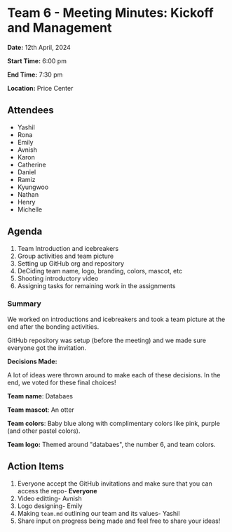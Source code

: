 # Team 6 - Meeting Minutes: Kickoff and Management

**Date:** 12th April, 2024

**Start Time:** 6:00 pm

**End Time:** 7:30 pm

**Location:** Price Center

## Attendees
- Yashil
- Rona
- Emily
- Avnish
- Karon
- Catherine
- Daniel
- Ramiz
- Kyungwoo
- Nathan
- Henry
- Michelle

## Agenda

1. Team Introduction and icebreakers
2. Group activities and team picture
3. Setting up GitHub org and repository
4. DeCiding team name, logo, branding, colors, mascot, etc
5. Shooting introductory video
6. Assigning tasks for remaining work in the assignments

### **Summary**

We worked on introductions and icebreakers and took a team picture at the end after the bonding activities.

GitHub repository was setup (before the meeting) and we made sure everyone got the invitation.

**Decisions Made:**

A lot of ideas were thrown around to make each of these decisions. In the end, we voted for these final choices!

**Team name**: Databaes

**Team mascot**: An otter

**Team colors**: Baby blue along with complimentary colors like pink, purple (and other pastel colors).

**Team logo:** Themed around "databaes", the number 6, and team colors.

## **Action Items**

1. Everyone accept the GitHub invitations and make sure that you can access the repo- **Everyone**
2. Video editting- Avnish
3. Logo designing- Emily
4. Making `team.md` outlining our team and its values- Yashil
5. Share input on progress being made and feel free to share your ideas!
